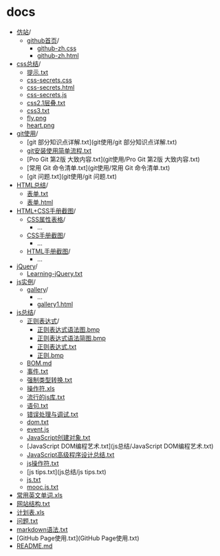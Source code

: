 # docs
- [仿站](仿站/)/
	- [github首页](仿站/github首页/)/
		- [github-zh.css](仿站/github首页/github-zh.css)
		- [github-zh.html](/docs/仿站/github首页/github-zh.html)
- [css总结](css总结/)/
	- [提示.txt](css总结/提示.txt)
	- [css-secrets.css](css总结/css-secrets.css)
	- [css-secrets.html](css总结/css-secrets.html)
	- [css-secrets.js](css总结/css-secrets.js)
	- [css2.1层叠.txt](css总结/css2.1层叠.txt)
	- [css3.txt](css总结/css3.txt)
	- [fly.png](css总结/fly.png)
	- [heart.png](css总结/heart.png)
- [git使用](git使用/)/
	- [git 部分知识点详解.txt](git使用/git 部分知识点详解.txt)
	- [git安装使用简单流程.txt](git使用/git安装使用简单流程.txt)
	- [Pro Git 第2版 大致内容.txt](git使用/Pro Git 第2版 大致内容.txt)
	- [常用 Git 命令清单.txt](git使用/常用 Git 命令清单.txt)
	- [git 问题.txt](git使用/git 问题.txt)
- [HTML总结](HTML总结/)/
	- [表单.txt](HTML总结/表单.txt)
	- [表单.html](HTML总结/表单.html)
- [HTML+CSS手册截图](HTML+CSS手册截图/)/
	- [CSS属性表格](HTML+CSS手册截图/CSS属性表格/)/
		- ...
	- [CSS手册截图](HTML+CSS手册截图/CSS手册截图/)/
		- ...
	- [HTML手册截图](HTML+CSS手册截图/HTML手册截图/)/
		- ...
- [jQuery](jQuery/)/
	- [Learning-jQuery.txt](jQuery/Learning-jQuery.txt)
- [js实例](js实例/)/
	- [gallery](js实例/gallery/)/
		- ...
		- [gallery1.html](js实例/gallery/gallery1.html)
- [js总结](js总结/)/
	- [正则表达式](js总结/正则表达式/)/
		- [正则表达式语法图.bmp](js总结/正则表达式/正则表达式语法图.bmp)
		- [正则表达式语法简图.bmp](js总结/正则表达式/正则表达式语法简图.bmp)
		- [正则表达式.txt](js总结/正则表达式/正则表达式.txt)
		- [正则.bmp](js总结/正则表达式/正则.bmp)
	- [BOM.md](js总结/BOM.md)
	- [事件.txt](js总结/事件.txt)
	- [强制类型转换.txt](js总结/强制类型转换.txt)
	- [操作符.xls](js总结/操作符.xls)
	- [流行的js库.txt](js总结/流行的js库.txt)
	- [语句.txt](js总结/语句.txt)
	- [错误处理与调试.txt](js总结/错误处理与调试.txt)
	- [dom.txt](js总结/dom.txt)
	- [event.js](js总结/event.js)
	- [JavaScript创建对象.txt](js总结/JavaScript创建对象.txt)
	- [JavaScript DOM编程艺术.txt](js总结/JavaScript DOM编程艺术.txt)
	- [JavaScript高级程序设计总结.txt](js总结/JavaScript高级程序设计总结.txt)
	- [js操作符.txt](js总结/js操作符.txt)
	- [js tips.txt](js总结/js tips.txt)
	- [js.txt](js总结/js.txt)
	- [mooc.js.txt](js总结/mooc.js.txt)
- [常用英文单词.xls](常用英文单词.xls)
- [网站结构.txt](网站结构.txt)
- [计划表.xls](计划表.xls)
- [问题.txt](问题.txt)
- [markdown语法.txt](markdown语法.txt)
- [GitHub Page使用.txt](GitHub Page使用.txt)
- [README.md](README.md)
